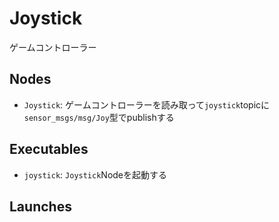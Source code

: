 # Joystick

ゲームコントローラー

## Nodes

- `Joystick`: ゲームコントローラーを読み取って`joystick`topicに`sensor_msgs/msg/Joy`型でpublishする

## Executables

- `joystick`: `Joystick`Nodeを起動する

## Launches
